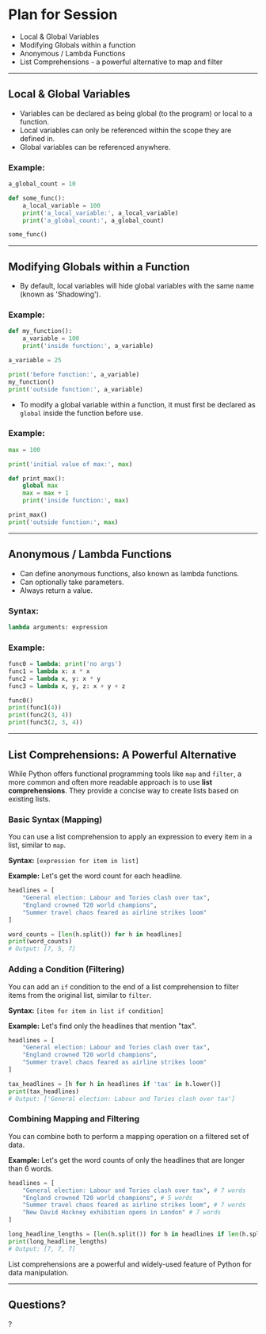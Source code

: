 # Plan for Session
- Local & Global Variables
- Modifying Globals within a function
- Anonymous / Lambda Functions
- List Comprehensions - a powerful alternative to map and filter

---

## Local & Global Variables
- Variables can be declared as being global (to the program) or local to a function.
- Local variables can only be referenced within the scope they are defined in.
- Global variables can be referenced anywhere.

### Example:
```python
a_global_count = 10

def some_func():
    a_local_variable = 100
    print('a_local_variable:', a_local_variable)
    print('a_global_count:', a_global_count)

some_func()
```

---

## Modifying Globals within a Function
- By default, local variables will hide global variables with the same name (known as 'Shadowing').

### Example:
```python
def my_function():
    a_variable = 100
    print('inside function:', a_variable)

a_variable = 25

print('before function:', a_variable)
my_function()
print('outside function:', a_variable)
```

- To modify a global variable within a function, it must first be declared as `global` inside the function before use.

### Example:
```python
max = 100

print('initial value of max:', max)

def print_max():
    global max
    max = max + 1
    print('inside function:', max)

print_max()
print('outside function:', max)
```

---

## Anonymous / Lambda Functions
- Can define anonymous functions, also known as lambda functions.
- Can optionally take parameters.
- Always return a value.

### Syntax:
```python
lambda arguments: expression
```

### Example:
```python
func0 = lambda: print('no args')
func1 = lambda x: x * x
func2 = lambda x, y: x * y
func3 = lambda x, y, z: x + y + z

func0()
print(func1(4))
print(func2(3, 4))
print(func3(2, 3, 4))
```

---

## List Comprehensions: A Powerful Alternative

While Python offers functional programming tools like `map` and `filter`, a more common and often more readable approach is to use **list comprehensions**. They provide a concise way to create lists based on existing lists.

### Basic Syntax (Mapping)
You can use a list comprehension to apply an expression to every item in a list, similar to `map`.

**Syntax:** `[expression for item in list]`

**Example:** Let's get the word count for each headline.
```python
headlines = [
    "General election: Labour and Tories clash over tax",
    "England crowned T20 world champions",
    "Summer travel chaos feared as airline strikes loom"
]

word_counts = [len(h.split()) for h in headlines]
print(word_counts)
# Output: [7, 5, 7]
```

### Adding a Condition (Filtering)
You can add an `if` condition to the end of a list comprehension to filter items from the original list, similar to `filter`.

**Syntax:** `[item for item in list if condition]`

**Example:** Let's find only the headlines that mention "tax".
```python
headlines = [
    "General election: Labour and Tories clash over tax",
    "England crowned T20 world champions",
    "Summer travel chaos feared as airline strikes loom"
]

tax_headlines = [h for h in headlines if 'tax' in h.lower()]
print(tax_headlines)
# Output: ['General election: Labour and Tories clash over tax']
```

### Combining Mapping and Filtering
You can combine both to perform a mapping operation on a filtered set of data.

**Example:** Let's get the word counts of only the headlines that are longer than 6 words.
```python
headlines = [
    "General election: Labour and Tories clash over tax", # 7 words
    "England crowned T20 world champions", # 5 words
    "Summer travel chaos feared as airline strikes loom", # 7 words
    "New David Hockney exhibition opens in London" # 7 words
]

long_headline_lengths = [len(h.split()) for h in headlines if len(h.split()) > 6]
print(long_headline_lengths)
# Output: [7, 7, 7]
```
List comprehensions are a powerful and widely-used feature of Python for data manipulation.

---

## Questions?

?
